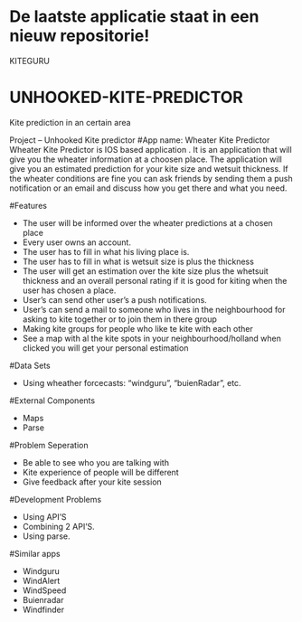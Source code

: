 # De laatste applicatie staat in een nieuw repositorie!
KITEGURU 





# UNHOOKED-KITE-PREDICTOR
Kite prediction in an certain area

Project – Unhooked Kite predictor
#App name: Wheater Kite Predictor
Wheater Kite Predictor is IOS based application .
It is an application that will give you the wheater information at a choosen place. The application will give you an estimated prediction for your kite size and wetsuit thickness. If the wheater conditions are fine you can ask friends by sending them a push notification or an email and discuss how you get there and what you need.

#Features 
-	The user will be informed over the wheater predictions at a chosen place
-	Every user owns an account.
-	The user has to fill in what his living place is.
-	The user has to fill in what is wetsuit size is plus the thickness
-	The user will get an estimation over the kite size plus the whetsuit thickness and an overall personal rating if it is good for kiting when the user has chosen a place.
-	User’s can send other user’s a push notifications. 
-	User’s can send a mail to someone who lives in the neighbourhood for asking to kite together or to join them in there group
-	Making kite groups for people who like te kite with each other
-	See a map with al the kite spots in your neighbourhood/holland when clicked you will get your personal estimation

#Data Sets
-	Using wheather forcecasts: “windguru”, “buienRadar”, etc.

#External Components
-	Maps
-	Parse

#Problem Seperation
-	Be able to see who you are talking with
-	Kite experience of people will be different
-	Give feedback after your kite session

#Development Problems
-	Using API’S
-	Combining 2 API’S.
-	Using parse.

#Similar apps
-	Windguru
-	WindAlert
-	WindSpeed
-	Buienradar
-	Windfinder
